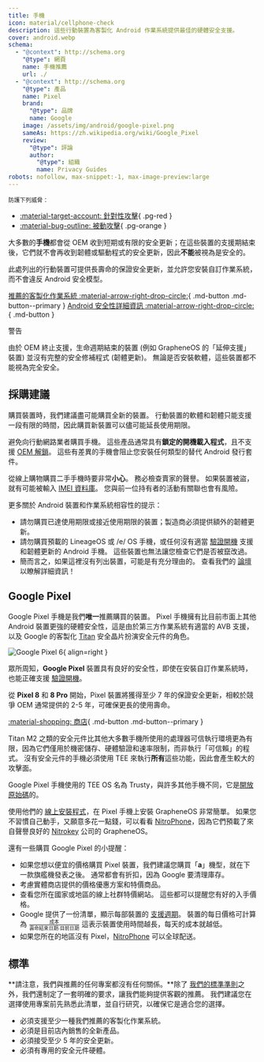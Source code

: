 ```yaml
---
title: 手機
icon: material/cellphone-check
description: 這些行動裝置為客製化 Android 作業系統提供最佳的硬體安全支援。
cover: android.webp
schema:
  - "@context": http://schema.org
    "@type": 網頁
    name: 手機推薦
    url: ./
  - "@context": http://schema.org
    "@type": 產品
    name: Pixel
    brand:
      "@type": 品牌
      name: Google
    image: /assets/img/android/google-pixel.png
    sameAs: https://zh.wikipedia.org/wiki/Google_Pixel
    review:
      "@type": 評論
      author:
        "@type": 組織
        name: Privacy Guides
robots: nofollow, max-snippet:-1, max-image-preview:large
---
```


<small>防護下列威脅：</small>

- [:material-target-account: 針對性攻擊](basics/common-threats.md#attacks-against-specific-individuals){ .pg-red }
- [:material-bug-outline: 被動攻擊](basics/common-threats.md#security-and-privacy){ .pg-orange }

大多數的**手機**都會從 OEM 收到短期或有限的安全更新；在這些裝置的支援期結束後，它們就不會再收到韌體或驅動程式的安全更新，因此**不能**被視為是安全的。

此處列出的行動裝置可提供長壽命的保證安全更新，並允許您安裝自訂作業系統，而不會違反 Android 安全模型。

[推薦的客製化作業系統 :material-arrow-right-drop-circle:](android/distributions.md){ .md-button .md-button--primary } [Android 安全性詳細資訊 :material-arrow-right-drop-circle:](os/android-overview.md#security-protections){ .md-button }

<div class="admonition warning" markdown>
<p class="admonition-title">警告</p>

由於 OEM 終止支援，生命週期結束的裝置 (例如 GrapheneOS 的「延伸支援」裝置) 並沒有完整的安全修補程式 (韌體更新)。 無論是否安裝軟體，這些裝置都不能視為完全安全。

</div>

## 採購建議

購買裝置時，我們建議盡可能購買全新的裝置。 行動裝置的軟體和韌體只能支援一段有限的時間，因此購買新裝置可以儘可能延長使用期限。

避免向行動網路業者購買手機。 這些產品通常具有**鎖定的開機載入程式**，且不支援 [OEM 解鎖](https://source.android.com/devices/bootloader/locking_unlocking)。 這些有差異的手機會阻止您安裝任何類型的替代 Android 發行套件。

從線上購物購買二手手機時要非常**小心**。 務必檢查賣家的聲譽。 如果裝置被盜，就有可能被輸入 [IMEI 資料庫](https://gsma.com/get-involved/working-groups/terminal-steering-group/imei-database)。 您與前一位持有者的活動有關聯也會有風險。

更多關於 Android 裝置和作業系統相容性的提示：

- 請勿購買已達使用期限或接近使用期限的裝置；製造商必須提供額外的韌體更新。
- 請勿購買預載的 LineageOS 或 /e/ OS 手機，或任何沒有適當 [驗證開機](https://source.android.com/security/verifiedboot) 支援和韌體更新的 Android 手機。 這些裝置也無法讓您檢查它們是否被竄改過。
- 簡而言之，如果這裡沒有列出裝置，可能是有充分理由的。 查看我們的 [論壇](https://discuss.privacyguides.net) 以瞭解詳細資訊！

## Google Pixel

Google Pixel 手機是我們**唯一**推薦購買的裝置。 Pixel 手機擁有比目前市面上其他 Android 裝置更強的硬體安全性，這是由於第三方作業系統有適當的 AVB 支援，以及 Google 的客製化 [Titan](https://security.googleblog.com/2021/10/pixel-6-setting-new-standard-for-mobile.html) 安全晶片扮演安全元件的角色。

<div class="admonition recommendation" markdown>

![Google Pixel 6](assets/img/android/google-pixel.png){ align=right }

眾所周知，**Google Pixel** 裝置具有良好的安全性，即使在安裝自訂作業系統時，也能正確支援 [驗證開機](https://source.android.com/security/verifiedboot)。

從 **Pixel 8** 和 **8 Pro** 開始，Pixel 裝置將獲得至少 7 年的保證安全更新，相較於競爭 OEM 通常提供的 2-5 年，可確保更長的使用壽命。

[:material-shopping: 商店](https://store.google.com/category/phones){ .md-button .md-button--primary }

</div>

Titan M2 之類的安全元件比其他大多數手機所使用的處理器可信執行環境更為有限，因為它們僅用於機密儲存、硬體驗證和速率限制，而非執行「可信賴」的程式。 沒有安全元件的手機必須使用 TEE 來執行**所有**這些功能，因此會產生較大的攻擊面。

Google Pixel 手機使用的 TEE OS 名為 Trusty，與許多其他手機不同，它是[開放原始碼](https://source.android.com/security/trusty#whyTrusty)的。

使用他們的 [線上安裝程式](https://grapheneos.org/install/web)，在 Pixel 手機上安裝 GrapheneOS 非常簡單。 如果您不習慣自己動手，又願意多花一點錢，可以看看 [NitroPhone](https://shop.nitrokey.com/shop)，因為它們預載了來自聲譽良好的 [Nitrokey](https://nitrokey.com/about) 公司的 GrapheneOS。

還有一些購買 Google Pixel 的小提醒：

- 如果您想以便宜的價格購買 Pixel 裝置，我們建議您購買「**a**」機型，就在下一款旗艦機發表之後。 通常都會有折扣，因為 Google 要清理庫存。
- 考慮實體商店提供的價格優惠方案和特價商品。
- 查看您所在國家或地區的線上社群特價網站。 這些都可以提醒您有好的入手價格。
- Google 提供了一份清單，顯示每部裝置的 [支援週期](https://support.google.com/nexus/answer/4457705)。 裝置的每日價格可計算為 <math xmlns="http://www.w3.org/1998/Math/MathML" display="inline" class="tml-display" style="display:inline math;"> <mfrac> <mtext>成本</mtext> <mrow> <mtext>壽命結束日期</mtext> <mo>-</mo> <mtext>目前日期</mtext> </mrow> </mfrac> </math>
  這表示裝置使用時間越長，每天的成本就越低。
- 如果您所在的地區沒有 Pixel，[NitroPhone](https://shop.nitrokey.com/shop) 可以全球配送。

## 標準

\*\*請注意，我們與推薦的任何專案都沒有任何關係。\*\*除了 [我們的標準準則](about/criteria.md)之外，我們還制定了一套明確的要求，讓我們能夠提供客觀的推薦。 我們建議您在選擇使用專案前先熟悉此清單，並自行研究，以確保它是適合您的選擇。

- 必須支援至少一種我們推薦的客製化作業系統。
- 必須是目前店內銷售的全新產品。
- 必須接受至少 5 年的安全更新。
- 必須有專用的安全元件硬體。
